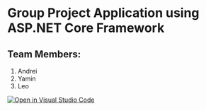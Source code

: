 # Group Project Application using ASP.NET Core Framework

## Team Members:
<ol><li>Andrei</li><li>Yamin</li><li>Leo</li></ol>

[![Open in Visual Studio Code](https://classroom.github.com/assets/open-in-vscode-f059dc9a6f8d3a56e377f745f24479a46679e63a5d9fe6f495e02850cd0d8118.svg)](https://classroom.github.com/online_ide?assignment_repo_id=464215&assignment_repo_type=GroupAssignmentRepo)
